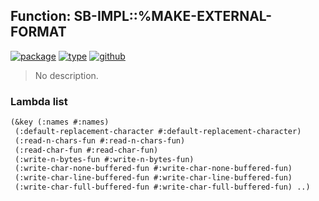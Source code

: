 ## Function: SB-IMPL::%MAKE-EXTERNAL-FORMAT
[![package](https://img.shields.io/badge/Package-SB--IMPL-5f9ea0.svg?style=social&colorA=999999)](../) [![type](https://img.shields.io/badge/Type-Function-5f9ea0.svg?style=social&colorA=999999)](../#function) [![github](https://img.shields.io/badge/GitHub-View_the_source-5f9ea0.svg?style=social&colorA=999999&logo=github)](https://github.com/sbcl/sbcl/blob/master/src/code/fd-stream.lisp/) 

> No description.

### Lambda list
```cl
(&key (:names #:names)
 (:default-replacement-character #:default-replacement-character)
 (:read-n-chars-fun #:read-n-chars-fun)
 (:read-char-fun #:read-char-fun)
 (:write-n-bytes-fun #:write-n-bytes-fun)
 (:write-char-none-buffered-fun #:write-char-none-buffered-fun)
 (:write-char-line-buffered-fun #:write-char-line-buffered-fun)
 (:write-char-full-buffered-fun #:write-char-full-buffered-fun) ..)
```
